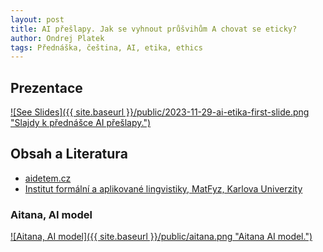 ```yaml
---
layout: post
title: AI přešlapy. Jak se vyhnout průšvihům A chovat se eticky?
author: Ondrej Platek
tags: Přednáška, čeština, AI, etika, ethics 
---
```




## Prezentace 
[![See Slides]({{ site.baseurl }}/public/2023-11-29-ai-etika-first-slide.png "Slajdy k přednášce AI
přešlapy.")](https://docs.google.com/presentation/d/1NRZ860g7AUce9xL1XpDucEhnPBFc1y6Ei6hj8gUy8o8/edit?usp=sharing)

## Obsah a Literatura
- [aidetem.cz](https://aidetem.cz)
- [Institut formální a aplikované lingvistiky, MatFyz, Karlova Univerzity](https://ufal.mff.cuni.cz/)

### Aitana, AI model
[![Aitana, AI model]({{ site.baseurl }}/public/aitana.png "Aitana AI model.")](https://www.euronews.com/next/2023/11/22/meet-the-first-spanish-ai-model-earning-up-to-10000-per-month)


